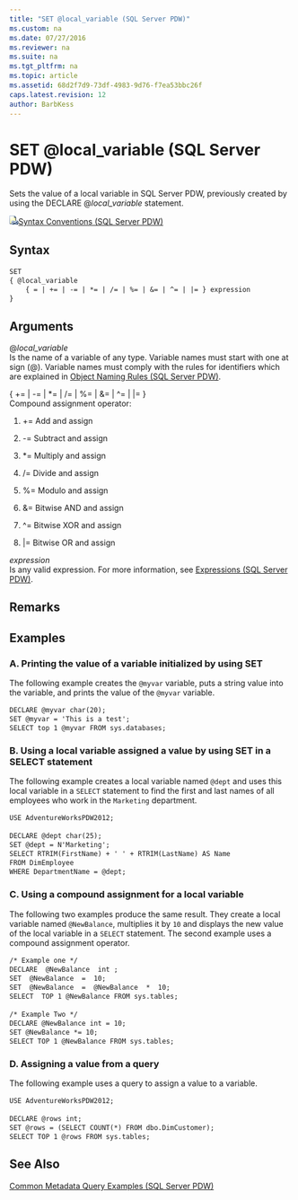 ```yaml
---
title: "SET @local_variable (SQL Server PDW)"
ms.custom: na
ms.date: 07/27/2016
ms.reviewer: na
ms.suite: na
ms.tgt_pltfrm: na
ms.topic: article
ms.assetid: 68d2f7d9-73df-4983-9d76-f7ea53bbc26f
caps.latest.revision: 12
author: BarbKess
---
```

# SET @local_variable (SQL Server PDW)
Sets the value of a local variable in SQL Server PDW, previously created by using the DECLARE @*local_variable* statement.  
  
![Topic link icon](../../mpp/sqlpdw/media/Topic_Link.gif "Topic_Link")[Syntax Conventions &#40;SQL Server PDW&#41;](../../mpp/sqlpdw/syntax-conventions-sql-server-pdw.md)  
  
## Syntax  
  
```  
SET   
{ @local_variable  
    { = | += | -= | *= | /= | %= | &= | ^= | |= } expression  
}  
```  
  
## Arguments  
@*local_variable*  
Is the name of a variable of any type. Variable names must start with one at sign (@). Variable names must comply with the rules for identifiers which are explained in [Object Naming Rules &#40;SQL Server PDW&#41;](../../mpp/sqlpdw/object-naming-rules-sql-server-pdw.md).  
  
{ += | -= | *= | /= | %= | &= | ^= | |= }  
Compound assignment operator:  
  
1.  +=              Add and assign  
  
2.  -=               Subtract and assign  
  
3.  *=              Multiply and assign  
  
4.  /=               Divide and assign  
  
5.  %=             Modulo and assign  
  
6.  &=              Bitwise AND and assign  
  
7.  ^=              Bitwise XOR and assign  
  
8.  |=               Bitwise OR and assign  
  
*expression*  
Is any valid expression. For more information, see [Expressions &#40;SQL Server PDW&#41;](../../mpp/sqlpdw/expressions-sql-server-pdw.md).  
  
## Remarks  
  
## Examples  
  
### A. Printing the value of a variable initialized by using SET  
The following example creates the `@myvar` variable, puts a string value into the variable, and prints the value of the `@myvar` variable.  
  
```  
DECLARE @myvar char(20);  
SET @myvar = 'This is a test';  
SELECT top 1 @myvar FROM sys.databases;  
```  
  
### B. Using a local variable assigned a value by using SET in a SELECT statement  
The following example creates a local variable named `@dept` and uses this local variable in a `SELECT` statement to find the first and last names of all employees who work in the `Marketing` department.  
  
```  
USE AdventureWorksPDW2012;  
  
DECLARE @dept char(25);  
SET @dept = N'Marketing';  
SELECT RTRIM(FirstName) + ' ' + RTRIM(LastName) AS Name  
FROM DimEmployee   
WHERE DepartmentName = @dept;  
```  
  
### C. Using a compound assignment for a local variable  
The following two examples produce the same result. They create a local variable named `@NewBalance`, multiplies it by `10` and displays the new value of the local variable in a `SELECT` statement. The second example uses a compound assignment operator.  
  
```  
/* Example one */  
DECLARE  @NewBalance  int ;  
SET  @NewBalance  =  10;  
SET  @NewBalance  =  @NewBalance  *  10;  
SELECT  TOP 1 @NewBalance FROM sys.tables;  
  
/* Example Two */  
DECLARE @NewBalance int = 10;  
SET @NewBalance *= 10;  
SELECT TOP 1 @NewBalance FROM sys.tables;  
```  
  
### D. Assigning a value from a query  
The following example uses a query to assign a value to a variable.  
  
```  
USE AdventureWorksPDW2012;  
  
DECLARE @rows int;  
SET @rows = (SELECT COUNT(*) FROM dbo.DimCustomer);  
SELECT TOP 1 @rows FROM sys.tables;  
```  
  
## See Also  
[Common Metadata Query Examples &#40;SQL Server PDW&#41;](../../mpp/sqlpdw/common-metadata-query-examples-sql-server-pdw.md)  
  
